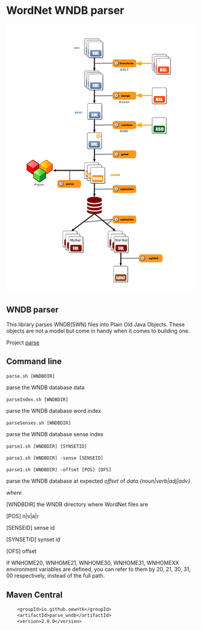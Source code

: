 # WordNet WNDB parser

![Dataflow](images/dataflow.png  "Dataflow")

## WNDB parser

This library parses WNDB(5WN) files into Plain Old Java Objects. These objects are not a model but come in handy when it comes to building one.

Project [parse](https://github.com/oewntk/parse)

## Command line

`parse.sh [WNDBDIR]`

parse the WNDB database data

`parseIndex.sh [WNDBDIR]`

parse the WNDB database word index

`parseSenses.sh [WNDBDIR]`

parse the WNDB database sense index

`parse1.sh [WNDBDIR] [SYNSETID]`

`parse1.sh [WNDBDIR] -sense [SENSEID]`

`parse1.sh [WNDBDIR] -offset [POS] [OFS]`

parse the WNDB database at expected *offset* of *data.{noun|verb|adj|adv}*

*where*

[WNDBDIR] the WNDB directory where WordNet files are

[POS] n|v|a|r

[SENSEID] sense id

[SYNSETID] synset id

[OFS] offset

If WNHOME20, WNHOME21, WNHOME30, WNHOME31, WNHOMEXX environment variables are defined, you can refer to them by 20, 21, 30, 31, 00 respectively, instead of the full path.

## Maven Central

        <groupId>io.github.oewntk</groupId>
        <artifactId>parse_wndb</artifactId>
        <version>2.0.0</version>
